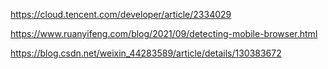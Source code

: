 https://cloud.tencent.com/developer/article/2334029

https://www.ruanyifeng.com/blog/2021/09/detecting-mobile-browser.html

https://blog.csdn.net/weixin_44283589/article/details/130383672
